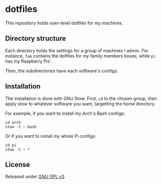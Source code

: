 # dotfiles
This repository holds user-level dotfiles for my machines.


## Directory structure

Each directory holds the settings for a group of machines I admin.
For instance, `fam` contains the dotfiles for my family members boxes, while `pi` has my Raspberry Pis'.

Then, the subdirectories have each software's configs.


## Installation

The installation is done with GNU Stow. First, `cd` to the chosen group, then apply stow to whatever software you want, targetting the home directory.

For example, if you want to install my Arch's Bash configs:

```
cd arch
stow -t ~ bash
```

Or if you want to install my whole Pi configs:

```
cd pi
stow -t ~ *
```


## License

Released under [GNU GPL v3](LICENSE).
